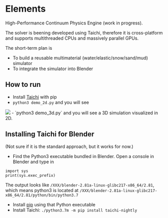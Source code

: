 # Elements
High-Performance Continuum Physics Engine (work in progress). 

The solver is beening developed using Taichi, therefore it is cross-platform and supports multithreaded CPUs and massively parallel GPUs. 

The short-term plan is
 - To build a reusable multimaterial (water/elastic/snow/sand/mud) simulator
 - To integrate the simulator into Blender

## How to run
 - Install [Taichi](https://github.com/yuanming-hu/taichi) with pip
 - `python3 demo_2d.py` and you will see
 <img src="https://github.com/yuanming-hu/public_files/raw/master/graphics/elements/demo_2d.gif">
 - `python3 demo_3d.py` and you will see a 3D simulation visualized in 2D.

## Installing Taichi for Blender
(Not sure if it is the standard approach, but it works for now.)
 - Find the Python3 executable bundled in Blender. Open a console in Blender and type in
 ```
 import sys
 print(sys.exec_prefix)
 ```
  The output looks like `/XXX/blender-2.81a-linux-glibc217-x86_64/2.81`, which means python3 is located at `/XXX/blender-2.81a-linux-glibc217-x86_64/2.81/python/bin/python3.7`
 - Install [pip](https://pip.pypa.io/en/stable/installing/) using that Python executable
 - Install Taichi: `./python3.7m -m pip install taichi-nightly`
